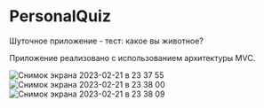 # PersonalQuiz

Шуточное приложение - тест: какое вы животное?

Приложение реализовано с использованием архитектуры MVC. 

![Снимок экрана 2023-02-21 в 23 37 55](https://user-images.githubusercontent.com/111537419/220453718-ef53da7d-b830-4a3f-af40-78fb6af9f634.png)
![Снимок экрана 2023-02-21 в 23 38 00](https://user-images.githubusercontent.com/111537419/220453723-aee88695-843a-461e-a1d6-310279d6374b.png)
![Снимок экрана 2023-02-21 в 23 38 09](https://user-images.githubusercontent.com/111537419/220453725-c1f0caff-ccac-4371-903d-497d36c900a2.png)
